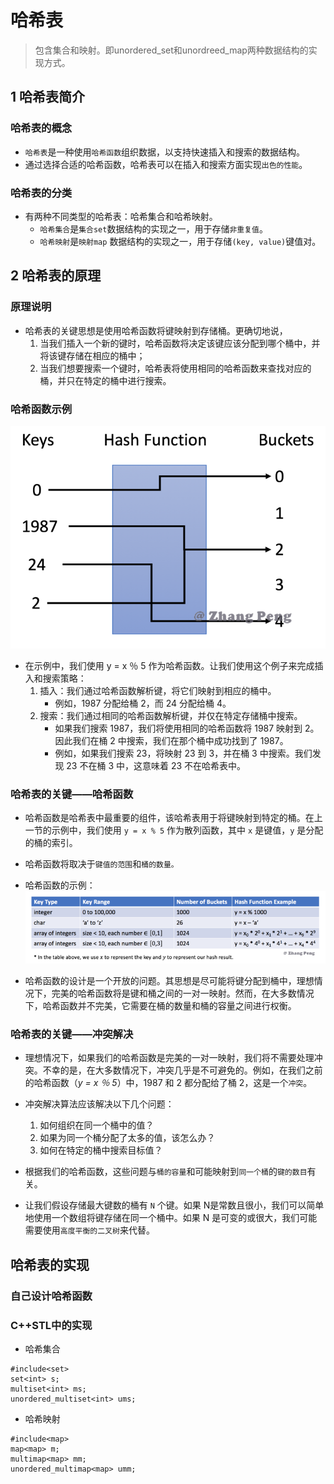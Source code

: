 # 哈希表

> 包含集合和映射。即unordered_set和unordreed_map两种数据结构的实现方式。

## 1 哈希表简介

### 哈希表的概念
* `哈希表`是一种使用`哈希函数`组织数据，以支持快速插入和搜索的数据结构。
* 通过选择合适的哈希函数，哈希表可以在插入和搜索方面实现`出色的性能`。

### 哈希表的分类
* 有两种不同类型的哈希表：哈希集合和哈希映射。
  - `哈希集合`是`集合set`数据结构的实现之一，用于存储`非重复值`。
  - `哈希映射`是`映射map` 数据结构的实现之一，用于存储`(key, value)`键值对。



## 2 哈希表的原理

### 原理说明
* 哈希表的关键思想是使用哈希函数将键映射到存储桶。更确切地说，
  1. 当我们插入一个新的键时，哈希函数将决定该键应该分配到哪个桶中，并将该键存储在相应的桶中；
  2. 当我们想要搜索一个键时，哈希表将使用相同的哈希函数来查找对应的桶，并只在特定的桶中进行搜索。

### 哈希函数示例

![](image/2021-03-13-12-51-08.png)

* 在示例中，我们使用 y = x ％ 5 作为哈希函数。让我们使用这个例子来完成插入和搜索策略：
   1. 插入：我们通过哈希函数解析键，将它们映射到相应的桶中。
      - 例如，1987 分配给桶 2，而 24 分配给桶 4。
   2. 搜索：我们通过相同的哈希函数解析键，并仅在特定存储桶中搜索。
      - 如果我们搜索 1987，我们将使用相同的哈希函数将 1987 映射到 2。因此我们在桶 2 中搜索，我们在那个桶中成功找到了 1987。
      - 例如，如果我们搜索 23，将映射 23 到 3，并在桶 3 中搜索。我们发现 23 不在桶 3 中，这意味着 23 不在哈希表中。

### 哈希表的关键——哈希函数

* 哈希函数是哈希表中最重要的组件，该哈希表用于将键映射到特定的桶。在上一节的示例中，我们使用 `y = x % 5` 作为散列函数，其中 `x` 是键值，`y` 是分配的桶的索引。

* 哈希函数将取决于`键值的范围`和`桶的数量。`

* 哈希函数的示例：
![](image/2021-03-13-12-53-35.png)

* 哈希函数的设计是一个开放的问题。其思想是尽可能将键分配到桶中，理想情况下，完美的哈希函数将是键和桶之间的一对一映射。然而，在大多数情况下，哈希函数并不完美，它需要在桶的数量和桶的容量之间进行权衡。

### 哈希表的关键——冲突解决

* 理想情况下，如果我们的哈希函数是完美的一对一映射，我们将不需要处理冲突。不幸的是，在大多数情况下，冲突几乎是不可避免的。例如，在我们之前的哈希函数（_y = x ％ 5_）中，1987 和 2 都分配给了桶 2，这是一个`冲突`。

* 冲突解决算法应该解决以下几个问题：
  1. 如何组织在同一个桶中的值？
  2. 如果为同一个桶分配了太多的值，该怎么办？
  3. 如何在特定的桶中搜索目标值？

* 根据我们的哈希函数，这些问题与`桶的容量`和可能映射到`同一个桶`的`键的数目`有关。

* 让我们假设存储最大键数的桶有 `N` 个键。如果 N是常数且很小，我们可以简单地使用一个数组将键存储在同一个桶中。如果 N 是可变的或很大，我们可能需要使用`高度平衡的二叉树`来代替。


## 哈希表的实现

### 自己设计哈希函数


### C++STL中的实现

* 哈希集合

```
#include<set>
set<int> s;
multiset<int> ms;
unordered_multiset<int> ums;
```
* 哈希映射

```
#include<map>
map<map> m;
multimap<map> mm;
unordered_multimap<map> umm;
```